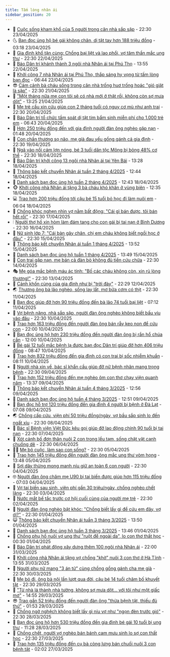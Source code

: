 ```yaml
---
title: Tấm lòng nhân ái
sidebar_position: 20
---
```


<!-- dantri-tam-long-nhan-ai:START -->
- 🌝 [Cuộc sống kham khổ của 5 người trong căn nhà sắp sập](https://dantri.com.vn/tam-long-nhan-ai/cuoc-song-kham-kho-cua-5-nguoi-trong-can-nha-sap-sap-20250416091501921.htm) - 22:30 23/04/2025
- 🌜 [Bạn đọc ủng hộ bé gái không chân, dị tật tay hơn 188 triệu đồng](https://dantri.com.vn/tam-long-nhan-ai/ban-doc-ung-ho-be-gai-khong-chan-di-tat-tay-hon-188-trieu-dong-20250422164458526.htm) - 03:18 23/04/2025
- 👀 [Gia đình khổ tận cùng: Chồng bại liệt và lao phổi, vợ tâm thần mắc ung thư](https://dantri.com.vn/tam-long-nhan-ai/gia-dinh-kho-tan-cung-chong-bai-liet-va-lao-phoi-vo-tam-than-mac-ung-thu-20250418145644474.htm) - 22:30 22/04/2025
- 🚀 [Báo Dân trí khánh thành 3 ngôi nhà Nhân ái tại Phú Thọ](https://dantri.com.vn/tam-long-nhan-ai/bao-dan-tri-khanh-thanh-3-ngoi-nha-nhan-ai-tai-phu-tho-20250422200102976.htm) - 13:55 22/04/2025
- 🦅 [Khởi công 7 nhà Nhân ái tại Phú Thọ, thắp sáng hy vọng từ tấm lòng bạn đọc](https://dantri.com.vn/tam-long-nhan-ai/khoi-cong-7-nha-nhan-ai-tai-phu-tho-thap-sang-hy-vong-tu-tam-long-ban-doc-20250422121035761.htm) - 06:44 22/04/2025
- 😎 [Cám cảnh bà cháu sống trong căn nhà trống huơ trống hoác &quot;gió giật là sập&quot;](https://dantri.com.vn/tam-long-nhan-ai/cam-canh-ba-chau-song-trong-can-nha-trong-huo-trong-hoac-gio-giat-la-sap-20250412095240851.htm) - 22:30 21/04/2025
- 🎡 [&quot;Một tháng nữa mẹ con tôi sẽ có nhà mới ở thật rồi, không còn sợ mưa dột&quot;](https://dantri.com.vn/tam-long-nhan-ai/mot-thang-nua-me-con-toi-se-co-nha-moi-o-that-roi-khong-con-so-mua-dot-20250421174216903.htm) - 13:25 21/04/2025
- 🌮 [Mẹ trẻ cầu xin cứu giúp con 2 tháng tuổi có nguy cơ mù như anh trai](https://dantri.com.vn/tam-long-nhan-ai/me-tre-cau-xin-cuu-giup-con-2-thang-tuoi-co-nguy-co-mu-nhu-anh-trai-20250415150216279.htm) - 22:30 20/04/2025
- 💼 [Báo Dân trí tổ chức tầm soát dị tật tim bẩm sinh miễn phí cho 1.000 trẻ em](https://dantri.com.vn/tam-long-nhan-ai/bao-dan-tri-to-chuc-tam-soat-di-tat-tim-bam-sinh-mien-phi-cho-1000-tre-em-20250420102558118.htm) - 06:43 20/04/2025
- 🎊 [Hơn 250 triệu đồng đến với gia đình người đàn ông nghèo gặp nạn](https://dantri.com.vn/tam-long-nhan-ai/hon-250-trieu-dong-den-voi-gia-dinh-nguoi-dan-ong-ngheo-gap-nan-20250419190805385.htm) - 01:48 20/04/2025
- 📝 [Con chấn thương sọ não, mẹ già đau yếu gồng gánh cả gia đình](https://dantri.com.vn/tam-long-nhan-ai/con-chan-thuong-so-nao-me-gia-dau-yeu-gong-ganh-ca-gia-dinh-20250401175142899.htm) - 22:30 19/04/2025
- 🤗 [Ngã vào nồi cám lợn nóng, bé 3 tuổi dân tộc Mông bị bỏng 48% cơ thể](https://dantri.com.vn/tam-long-nhan-ai/nga-vao-noi-cam-lon-nong-be-3-tuoi-dan-toc-mong-bi-bong-48-co-the-20250415140430816.htm) - 22:30 18/04/2025
- 🌈 [Báo Dân trí khởi công 13 ngôi nhà Nhân ái tại Yên Bái](https://dantri.com.vn/tam-long-nhan-ai/bao-dan-tri-khoi-cong-13-ngoi-nha-nhan-ai-tai-yen-bai-20250418184038685.htm) - 13:28 18/04/2025
- 🌝 [Thông báo kết chuyển Nhân ái tuần 2 tháng 4/2025](https://dantri.com.vn/tam-long-nhan-ai/thong-bao-ket-chuyen-nhan-ai-tuan-2-thang-42025-20250418193509738.htm) - 12:44 18/04/2025
- 🦒 [Danh sách bạn đọc ủng hộ tuần 2 tháng 4/2025](https://dantri.com.vn/tam-long-nhan-ai/danh-sach-ban-doc-ung-ho-tuan-2-thang-42025-20250418193101850.htm) - 12:43 18/04/2025
- 🐵 [Khởi công nhà Nhân ái tặng 3 bà cháu khó khăn ở vùng biên](https://dantri.com.vn/tam-long-nhan-ai/khoi-cong-nha-nhan-ai-tang-3-ba-chau-kho-khan-o-vung-bien-20250418182057929.htm) - 12:35 18/04/2025
- 💻 [Trao hơn 200 triệu đồng tới cậu bé 15 tuổi bỏ học đi làm nuôi em](https://dantri.com.vn/tam-long-nhan-ai/trao-hon-200-trieu-dong-toi-cau-be-15-tuoi-bo-hoc-di-lam-nuoi-em-20250418100630026.htm) - 06:04 18/04/2025
- 🦆 [Chồng khóc nghẹn nhìn vợ nằm bất động: &quot;Cái gì bán được, tôi bán hết rồi&quot;](https://dantri.com.vn/tam-long-nhan-ai/chong-khoc-nghen-nhin-vo-nam-bat-dong-cai-gi-ban-duoc-toi-ban-het-roi-20250416151639537.htm) - 22:30 17/04/2025
- 🕯 [Người thợ hồ xin hòm làm đám tang cho con gái bị tai nạn ở Bình Dương](https://dantri.com.vn/tam-long-nhan-ai/nguoi-tho-ho-xin-hom-lam-dam-tang-cho-con-gai-bi-tai-nan-o-binh-duong-20250416113115808.htm) - 22:30 16/04/2025
- 🤩 [Nữ sinh lớp 7: &quot;Cái bàn gãy chân, chị em cháu không biết ngồi học ở đâu&quot;](https://dantri.com.vn/tam-long-nhan-ai/nu-sinh-lop-7-cai-ban-gay-chan-chi-em-chau-khong-biet-ngoi-hoc-o-dau-20250413165118082.htm) - 22:30 15/04/2025
- 🎡 [Thông báo kết chuyển Nhân ái tuần 1 tháng 4/2025](https://dantri.com.vn/tam-long-nhan-ai/thong-bao-ket-chuyen-nhan-ai-tuan-1-thang-42025-20250415102812695.htm) - 13:52 15/04/2025
- 🤠 [Danh sách bạn đọc ủng hộ tuần 1 tháng 4/2025](https://dantri.com.vn/tam-long-nhan-ai/danh-sach-ban-doc-ung-ho-tuan-1-thang-42025-20250415102400896.htm) - 13:49 15/04/2025
- 🌋 [Con trai gặp nạn, mẹ bán cả đàn bò không đủ tiền cứu chữa](https://dantri.com.vn/tam-long-nhan-ai/con-trai-gap-nan-me-ban-ca-dan-bo-khong-du-tien-cuu-chua-20250411164318842.htm) - 22:30 14/04/2025
- 🎭 [Mẹ góa mắc bệnh máu ác tính: &quot;Bố các cháu không còn, xin rủ lòng thương!&quot;](https://dantri.com.vn/tam-long-nhan-ai/me-goa-mac-benh-mau-ac-tinh-bo-cac-chau-khong-con-xin-ru-long-thuong-20250411031643950.htm) - 22:30 13/04/2025
- 🤠 [Cảnh khốn cùng của gia đình như bị &quot;trời đày&quot;](https://dantri.com.vn/tam-long-nhan-ai/canh-khon-cung-cua-gia-dinh-nhu-bi-troi-day-20250411124823221.htm) - 22:29 12/04/2025
- 🌏 [Thương ông bà lão nghèo, sống lay lắt, mơ bữa cơm có thịt](https://dantri.com.vn/tam-long-nhan-ai/thuong-ong-ba-lao-ngheo-song-lay-lat-mo-bua-com-co-thit-20250328131900262.htm) - 22:30 11/04/2025
- 🚀 [Bạn đọc giúp đỡ hơn 90 triệu đồng đến bà lão 74 tuổi bại liệt](https://dantri.com.vn/tam-long-nhan-ai/ban-doc-giup-do-hon-90-trieu-dong-den-ba-lao-74-tuoi-bai-liet-20250411075341104.htm) - 07:12 11/04/2025
- 🚀 [Vợ bệnh nặng, nhà sắp sập, người đàn ông nghèo không biết bấu víu vào đâu](https://dantri.com.vn/tam-long-nhan-ai/vo-benh-nang-nha-sap-sap-nguoi-dan-ong-ngheo-khong-biet-bau-viu-vao-dau-20250405211202289.htm) - 22:30 10/04/2025
- 👹 [Trao hơn 163 triệu đồng đến người đàn ông bán rẫy keo non để cứu con](https://dantri.com.vn/tam-long-nhan-ai/trao-hon-163-trieu-dong-den-nguoi-dan-ong-ban-ray-keo-non-de-cuu-con-20250410212156962.htm) - 22:00 10/04/2025
- 🫶 [Bạn đọc ủng hộ hơn 230 triệu đồng đến người đàn ông bị rắn hổ chúa cắn](https://dantri.com.vn/tam-long-nhan-ai/ban-doc-ung-ho-hon-230-trieu-dong-den-nguoi-dan-ong-bi-ran-ho-chua-can-20250410120932336.htm) - 12:00 10/04/2025
- 🐻 [Bé gái 12 tuổi mắc bệnh lạ được bạn đọc Dân trí giúp đỡ hơn 406 triệu đồng](https://dantri.com.vn/tam-long-nhan-ai/be-gai-12-tuoi-mac-benh-la-duoc-ban-doc-dan-tri-giup-do-hon-406-trieu-dong-20250410141743409.htm) - 08:47 10/04/2025
- 🌋 [Trao hơn 832 triệu đồng đến gia đình có con trai bị sốc nhiễm khuẩn](https://dantri.com.vn/tam-long-nhan-ai/trao-hon-832-trieu-dong-den-gia-dinh-co-con-trai-bi-soc-nhiem-khuan-20250410133356917.htm) - 08:11 10/04/2025
- 🧰 [Người nhà xin về, bác sĩ khẩn cầu giúp đỡ nữ bệnh nhân mang trọng bệnh](https://dantri.com.vn/tam-long-nhan-ai/nguoi-nha-xin-ve-bac-si-khan-cau-giup-do-nu-benh-nhan-mang-trong-benh-20250408121105082.htm) - 22:30 09/04/2025
- 💄 [Trao hơn 152 triệu đồng đến mẹ nghèo ôm con thơ chạy viện quanh năm](https://dantri.com.vn/tam-long-nhan-ai/trao-hon-152-trieu-dong-den-me-ngheo-om-con-tho-chay-vien-quanh-nam-20250409163016660.htm) - 13:37 09/04/2025
- 🌝 [Thông báo kết chuyển Nhân ái tuần 4 tháng 3/2025](https://dantri.com.vn/tam-long-nhan-ai/thong-bao-ket-chuyen-nhan-ai-tuan-4-thang-32025-20250409181044998.htm) - 12:56 09/04/2025
- 🔭 [Danh sách bạn đọc ủng hộ tuần 4 tháng 3/2025](https://dantri.com.vn/tam-long-nhan-ai/danh-sach-ban-doc-ung-ho-tuan-4-thang-32025-20250409180538700.htm) - 12:51 09/04/2025
- 🦒 [Bạn đọc hỗ trợ 120 triệu đồng đến gia đình 4 người bị bệnh ở Đà Lạt](https://dantri.com.vn/tam-long-nhan-ai/ban-doc-ho-tro-120-trieu-dong-den-gia-dinh-4-nguoi-bi-benh-o-da-lat-20250409120208283.htm) - 07:08 09/04/2025
- 🌏 [Chồng cấp cứu, viện phí 50 triệu đồng/ngày, vợ bầu sắp sinh lo đến ngất xỉu](https://dantri.com.vn/tam-long-nhan-ai/chong-cap-cuu-vien-phi-50-trieu-dongngay-vo-bau-sap-sinh-lo-den-ngat-xiu-20250407113944454.htm) - 22:30 08/04/2025
- 🦣 [Bác sĩ Bệnh viện Việt Đức kêu gọi giúp đỡ lao động chính 90 tuổi bị tai nạn](https://dantri.com.vn/tam-long-nhan-ai/bac-si-benh-vien-viet-duc-keu-goi-giup-do-lao-dong-chinh-90-tuoi-bi-tai-nan-20250331171128215.htm) - 22:30 07/04/2025
- 🤗 [Xót cảnh bố đơn thân nuôi 2 con trong lều tạm, sống chật vật cạnh chuồng dê](https://dantri.com.vn/tam-long-nhan-ai/xot-canh-bo-don-than-nuoi-2-con-trong-leu-tam-song-chat-vat-canh-chuong-de-20250401153134912.htm) - 22:30 06/04/2025
- 🧑‍🏫 [Mẹ bỏ cuộc, làm sao con sống?](https://dantri.com.vn/tam-long-nhan-ai/me-bo-cuoc-lam-sao-con-song-20250329114256638.htm) - 22:30 05/04/2025
- 🤠 [Trao hơn 145 triệu đồng đến người đàn ông mắc ung thư vòm họng](https://dantri.com.vn/tam-long-nhan-ai/trao-hon-145-trieu-dong-den-nguoi-dan-ong-mac-ung-thu-vom-hong-20250405145627863.htm) - 13:48 05/04/2025
- 🦆 [Sợi dây thừng mong manh níu giữ an toàn 6 con người](https://dantri.com.vn/tam-long-nhan-ai/soi-day-thung-mong-manh-niu-giu-an-toan-6-con-nguoi-20250328164548232.htm) - 22:30 04/04/2025
- 🤓 [Người đàn ông chăm mẹ U90 bị tai biến được giúp hơn 115 triệu đồng](https://dantri.com.vn/tam-long-nhan-ai/nguoi-dan-ong-cham-me-u90-bi-tai-bien-duoc-giup-hon-115-trieu-dong-20250404100855117.htm) - 07:03 04/04/2025
- 🫶 [Vợ tai biến sau sinh, viện phí gần 30 triệu/ngày, chồng nghèo chết lặng](https://dantri.com.vn/tam-long-nhan-ai/vo-tai-bien-sau-sinh-vien-phi-gan-30-trieungay-chong-ngheo-chet-lang-20250402015145362.htm) - 22:30 03/04/2025
- 🎊 [Nước mắt bế tắc trước cơ hội cuối cùng của người mẹ trẻ](https://dantri.com.vn/tam-long-nhan-ai/nuoc-mat-be-tac-truoc-co-hoi-cuoi-cung-cua-nguoi-me-tre-20250328212302260.htm) - 22:30 02/04/2025
- 🦏 [Người đàn ông nghèo bật khóc: &quot;Chồng biết lấy gì để cứu em đây, vợ ơi?&quot;](https://dantri.com.vn/tam-long-nhan-ai/nguoi-dan-ong-ngheo-bat-khoc-chong-biet-lay-gi-de-cuu-em-day-vo-oi-20250329165240231.htm) - 22:30 01/04/2025
- 😺 [Thông báo kết chuyển Nhân ái tuần 3 tháng 3/2025](https://dantri.com.vn/tam-long-nhan-ai/thong-bao-ket-chuyen-nhan-ai-tuan-3-thang-32025-20250401163447341.htm) - 13:50 01/04/2025
- 🥰 [Danh sách bạn đọc ủng hộ tuần 3 tháng 3/2025](https://dantri.com.vn/tam-long-nhan-ai/danh-sach-ban-doc-ung-ho-tuan-3-thang-32025-20250401162939335.htm) - 13:46 01/04/2025
- 🚀 [Chồng phụ hồ nuôi vợ ung thư &quot;ruột để ngoài da&quot;, lo con thơ thất học](https://dantri.com.vn/tam-long-nhan-ai/chong-phu-ho-nuoi-vo-ung-thu-ruot-de-ngoai-da-lo-con-tho-that-hoc-20250324123104943.htm) - 00:30 01/04/2025
- 🌁 [Báo Dân trí phát động xây dựng thêm 100 ngôi nhà Nhân ái](https://dantri.com.vn/tam-long-nhan-ai/bao-dan-tri-phat-dong-xay-dung-them-100-ngoi-nha-nhan-ai-20250326221625410.htm) - 22:00 31/03/2025
- 🚀 [Khởi công nhà Nhân ái tặng vợ chồng &quot;khờ&quot; nuôi 3 con thơ ở Hà Tĩnh](https://dantri.com.vn/tam-long-nhan-ai/khoi-cong-nha-nhan-ai-tang-vo-chong-kho-nuoi-3-con-tho-o-ha-tinh-20250331164136483.htm) - 13:55 31/03/2025
- 🤗 [Người phụ nữ mang &quot;3 án tử&quot; cùng chồng gồng gánh cha mẹ già](https://dantri.com.vn/tam-long-nhan-ai/nguoi-phu-nu-mang-3-an-tu-cung-chong-gong-ganh-cha-me-gia-20250318103501680.htm) - 22:30 30/03/2025
- 💫 [Mẹ bỏ đi, ông bà nội lần lượt qua đời, cậu bé 14 tuổi chăm bố khuyết tật](https://dantri.com.vn/tam-long-nhan-ai/me-bo-di-ong-ba-noi-lan-luot-qua-doi-cau-be-14-tuoi-cham-bo-khuyet-tat-20250318160642432.htm) - 22:30 29/03/2025
- 💼 [&quot;Từ nhà lá thành nhà tường, không sợ mưa dột... với tôi như một giấc mơ&quot;](https://dantri.com.vn/tam-long-nhan-ai/tu-nha-la-thanh-nha-tuong-khong-so-mua-dot-voi-toi-nhu-mot-giac-mo-20250329185141839.htm) - 14:55 29/03/2025
- 😎 [Trao gần 52 triệu đồng đến người đàn ông &quot;thừa bệnh tật, thiếu đủ thứ&quot;](https://dantri.com.vn/tam-long-nhan-ai/trao-gan-52-trieu-dong-den-nguoi-dan-ong-thua-benh-tat-thieu-du-thu-20250328225409965.htm) - 01:53 29/03/2025
- 🥳 [Chồng ngờ nghệch không biết lấy gì níu vợ như &quot;ngọn đèn trước gió&quot;](https://dantri.com.vn/tam-long-nhan-ai/chong-ngo-nghech-khong-biet-lay-gi-niu-vo-nhu-ngon-den-truoc-gio-20250322165520396.htm) - 22:30 28/03/2025
- 📝 [Bạn đọc ủng hộ hơn 530 triệu đồng đến gia đình bé gái 10 tuổi bị ung thư](https://dantri.com.vn/tam-long-nhan-ai/ban-doc-ung-ho-hon-530-trieu-dong-den-gia-dinh-be-gai-10-tuoi-bi-ung-thu-20250328161550258.htm) - 11:28 28/03/2025
- 🦄 [Chồng chết, người vợ nghèo bán bánh cam mưu sinh lo sợ con thất học](https://dantri.com.vn/tam-long-nhan-ai/chong-chet-nguoi-vo-ngheo-ban-banh-cam-muu-sinh-lo-so-con-that-hoc-20250317132256368.htm) - 22:30 27/03/2025
- 💼 [Trao hơn 135 triệu đồng đến cụ bà còng lưng bán chuối nuôi 3 con bệnh tật](https://dantri.com.vn/tam-long-nhan-ai/trao-hon-135-trieu-dong-den-cu-ba-cong-lung-ban-chuoi-nuoi-3-con-benh-tat-20250327061520942.htm) - 02:02 27/03/2025<!-- dantri-tam-long-nhan-ai:END -->
